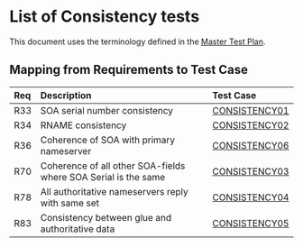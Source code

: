 # List of Consistency tests

This document uses the terminology defined in the [Master Test Plan](../MasterTestPlan.md).

## Mapping from Requirements to Test Case

|Req| Description                                                  | Test Case                       |
|:--|:-------------------------------------------------------------|:--------------------------------|
|R33|SOA serial number consistency                                 |[CONSISTENCY01](consistency01.md)|
|R34|RNAME consistency                                             |[CONSISTENCY02](consistency02.md)|
|R36|Coherence of SOA with primary nameserver                      |[CONSISTENCY06](consistency06.md)|
|R70|Coherence of all other SOA-fields where SOA Serial is the same|[CONSISTENCY03](consistency03.md)|
|R78|All authoritative nameservers reply with same set             |[CONSISTENCY04](consistency04.md)|
|R83|Consistency between glue and authoritative data               |[CONSISTENCY05](consistency05.md)|

